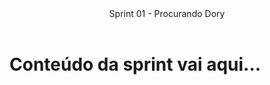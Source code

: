 <header>
    Sprint 01 - Procurando Dory
</header>
<div class="doc-body">
<!-- ADD O CONTEÚDO ABAIXO -->

# Conteúdo da sprint vai aqui...

<!-- ADD O CONTEÚDO ACIMA -->
</div>
